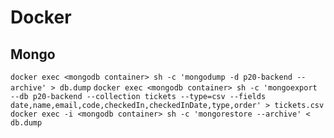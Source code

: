 # Docker

## Mongo

`docker exec <mongodb container> sh -c 'mongodump -d p20-backend --archive' > db.dump`
`docker exec <mongodb container> sh -c 'mongoexport --db p20-backend --collection tickets --type=csv --fields date,name,email,code,checkedIn,checkedInDate,type,order' > tickets.csv`
`docker exec -i <mongodb container> sh -c 'mongorestore --archive' < db.dump`
